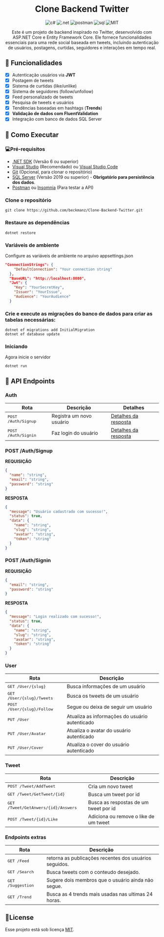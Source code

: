 <h1 align="center" style="font-weight: bold;"> Clone Backend Twitter</h1>

<div align="center">

![c#](https://img.shields.io/badge/C%23-239120?style=for-the-badge&logo=csharp&logoColor=white)
![.net](https://img.shields.io/badge/.NET-512BD4?style=for-the-badge&logo=dotnet&logoColor=white)
![postman](https://img.shields.io/badge/Postman-FF6C37?style=for-the-badge&logo=Postman&logoColor=white)
![sql](https://img.shields.io/badge/Microsoft%20SQL%20Server-CC2927?style=for-the-badge&logo=microsoft%20sql%20server&logoColor=white)
![MIT](https://img.shields.io/badge/MIT-green?style=for-the-badge)

</div>
<p align="center">Este é um projeto de backend inspirado no Twitter, 
desenvolvido com ASP.NET Core e Entity Framework Core. 
Ele fornece funcionalidades essenciais para uma rede social baseada em tweets, 
incluindo autenticação de usuários, postagens, curtidas, seguidores 
e interações em tempo real.</p>


## 📌 Funcionalidades
- [x] Autenticação usuários via **JWT**  
- [x] Postagem de tweets  
- [x] Sistema de curtidas (like/unlike)    
- [x] Sistema de seguidores (follow/unfollow)    
- [x] Feed personalizado de tweets  
- [x] Pesquisa de tweets e usuários  
- [x] Tendências baseadas em hashtags (**Trends**)  
- [x] **Validação de dados com FluentValidation**  
- [x] Integração com banco de dados SQL Server

## 🚀 Como Executar

### 💻Pré-requisitos

- [.NET SDK](https://dotnet.microsoft.com/download) (Versão 6 ou superior)
- [Visual Studio](https://visualstudio.microsoft.com/) (Recomendado) ou [Visual Studio Code](https://code.visualstudio.com/)
- [Git](https://git-scm.com/) (Opcional, para clonar o repositório)
- [SQL Server](https://www.microsoft.com/en-us/sql-server/sql-server-downloads) (Versão 2019 ou superior) - **Obrigatório para persistência dos dados**.
- [Postman](https://www.postman.com/downloads/) ou [Insomnia](https://insomnia.rest/download) (Para testar a API)


### Clone o repositório

```
git clone https://github.com/beckmanz/Clone-Backend-Twitter.git
```
### Restaure as dependências

```
dotnet restore
```
### Variáveis de ambiente

Configure as variáveis de ambiente no arquivo appsettings.json

```json
"ConnectionStrings": {
    "DefaultConnection": "Your connection string"
  },
  "BaseURL": "http://localhost:8080",
  "Jwt": {
    "Key": "YourSecretKey",
    "Issuer": "YourIssue",
    "Audience": "YourAudience"
  }
```
  
### Crie e execute as migrações do banco de dados para criar as tabelas necessárias:

```
dotnet ef migrations add InitialMigration
dotnet ef database update
```
### Iniciando
Agora inicie o servidor

```
dotnet run
```

## 📍 API Endpoints

### Auth

| Rota                         | Descrição | Detalhes|
|------------------------------|-----------|---------|
| <kbd>POST /Auth/Signup</kbd> | Registra um novo usuário| [Detalhes da resposta](#signup)
| <kbd>POST /Auth/Signin</kbd> | Faz login do usuário |[Detalhes da resposta](#signin)

<h3 id="signup">POST /Auth/Signup</h3>

**REQUISIÇÃO**
```json
{
  "name": "string",
  "email": "string",
  "password": "string"
}
```
**RESPOSTA**
```json
{
  "message": "Usuário cadastrado com sucesso!",
  "status": true,
  "data": {
    "name": "string",
    "slug": "string",
    "avatar": "string",
    "token": "string"
  }
}
```

<h3 id="signin">POST /Auth/Signin</h3>

**REQUISIÇÃO**
```json
{
  "email": "string",
  "password": "string"
}
```
**RESPOSTA**
```json
{
  "message": "Login realizado com sucesso!",
  "status": true,
  "data": {
    "name": "string",
    "slug": "string",
    "avatar": "string",
    "token": "string"
  }
}
```
### User
| Rota                                | Descrição                                                
|-------------------------------------|----------------------------------------------------------
| <kbd>GET /User/{slug}</kbd>         | Busca informações de um usuário
| <kbd>GET /User/{slug}/Tweets</kbd>  | Busca os tweets de um usuário     
| <kbd>POST /User/{slug}/Follow</kbd> | Segue ou deixa de seguir um usuário
| <kbd>PUT /User</kbd>                | Atualiza as informações do usuário autenticado    
| <kbd>PUT /User/Avatar</kbd>         | Atualiza o avatar do usuário autenticado    
| <kbd>PUT /User/Cover</kbd>          | Atualiza o cover do usuário autenticado    

### Tweet

| Rota                                         | Descrição                                                
|----------------------------------------------|----------------------------------------------------------
| <kbd>POST /Tweet/AddTweet</kbd>              | Cria um novo tweet
| <kbd>GET /Tweet/GetTweet/{id}</kbd>          | Busca um tweet por id    
| <kbd>GET /Tweet/GetAnwers/{id}/Answers</kbd> | Busca as respostas de um tweet por id    
| <kbd>POST /Tweet/{id}/Like</kbd>             | Adiciona ou remove o like de um tweet

### Endpoints extras

| Rota                       | Descrição                                                
|----------------------------|----------------------------------------------------------
| <kbd>GET /Feed</kbd>       | retorna as publicações recentes dos usuários seguidos.
| <kbd>GET /Search</kbd>     | Busca tweets com o conteudo desejado.
| <kbd>GET /Suggestion</kbd> | Sugere dois membros que o usuário ainda não segue.
| <kbd>GET /Trend</kbd>      | Busca as 4 trends mais usadas nas ultimas 24 horas.

## 📃License
Esse projeto está sob licença [MIT](LICENSE.md).